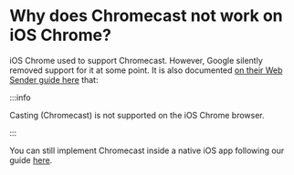 # Why does Chromecast not work on iOS Chrome?

iOS Chrome used to support Chromecast. However, Google silently removed support for it at some point. It is also documented [on their Web Sender guide here](https://developers.google.com/cast/docs/web_sender) that:

:::info

Casting (Chromecast) is not supported on the iOS Chrome browser.

:::

You can still implement Chromecast inside a native iOS app following our guide [here](https://docs.theoplayer.com/how-to-guides/03-cast/01-chromecast/06-enable-chromecast-on-the-sender.md).
